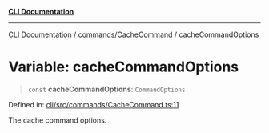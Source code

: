 [**CLI Documentation**](../../../README.md)

***

[CLI Documentation](../../../README.md) / [commands/CacheCommand](../README.md) / cacheCommandOptions

# Variable: cacheCommandOptions

> `const` **cacheCommandOptions**: `CommandOptions`

Defined in: [cli/src/commands/CacheCommand.ts:11](https://github.com/stonemjs/cli/blob/df49bf1f270a78a61946870e36ae0b10d02482b3/src/commands/CacheCommand.ts#L11)

The cache command options.
